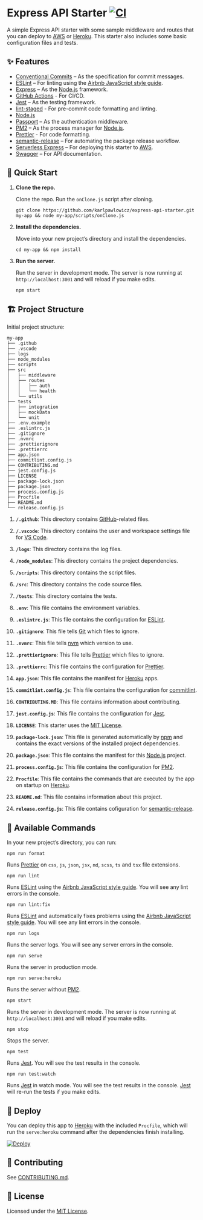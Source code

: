 # Express API Starter [![CI](https://github.com/karlpawlowicz/express-api-starter/actions/workflows/main.yml/badge.svg?branch=main)](https://github.com/karlpawlowicz/express-api-starter/actions/workflows/main.yml)

A simple Express API starter with some sample middleware and routes that you can deploy to [AWS](https://aws.amazon.com/) or [Heroku](https://www.heroku.com/). This starter also includes some basic configuration files and tests.

## ✨ Features

- [Conventional Commits](https://www.conventionalcommits.org/) – As the specification for commit messages.
- [ESLint](https://eslint.org/) – For linting using the [Airbnb JavaScript style guide](https://github.com/airbnb/javascript/tree/master/packages/eslint-config-airbnb).
- [Express](https://expressjs.com/) – As the [Node.js](https://nodejs.org/) framework.
- [GitHub Actions](https://github.com/features/actions) - For CI/CD.
- [Jest](https://jestjs.io/) – As the testing framework.
- [lint-staged](https://github.com/okonet/lint-staged) - For pre-commit code formatting and linting.
- [Node.js](https://nodejs.org/)
- [Passport](http://www.passportjs.org/) – As the authentication middleware.
- [PM2](https://pm2.keymetrics.io/) – As the process manager for [Node.js](https://nodejs.org/).
- [Prettier](https://prettier.io/) - For code formatting.
- [semantic-release](https://github.com/semantic-release/semantic-release) – For automating the package release workflow.
- [Serverless Express](https://github.com/vendia/serverless-express) – For deploying this starter to [AWS](https://aws.amazon.com/).
- [Swagger](https://swagger.io/) – For API documentation.

## 🚀 Quick Start

1. **Clone the repo.**

   Clone the repo. Run the `onClone.js` script after cloning.

   ```shell
   git clone https://github.com/karlpawlowicz/express-api-starter.git my-app && node my-app/scripts/onClone.js
   ```

2. **Install the dependencies.**

   Move into your new project’s directory and install the dependencies.

   ```shell
   cd my-app && npm install
   ```

3. **Run the server.**

   Run the server in development mode. The server is now running at `http://localhost:3001` and will reload if you make edits.

   ```shell
   npm start
   ```

## 🏗️ Project Structure

Initial project structure:

```
my-app
├── .github
├── .vscode
├── logs
├── node_modules
├── scripts
├── src
│   ├── middleware
│   ├── routes
│   │   ├── auth
│   │   └── health
│   └── utils
├── tests
│   ├── integration
│   ├── mockData
│   └── unit
├── .env.example
├── .eslintrc.js
├── .gitignore
├── .nvmrc
├── .prettierignore
├── .prettierrc
├── app.json
├── commitlint.config.js
├── CONTRIBUTING.md
├── jest.config.js
├── LICENSE
├── package-lock.json
├── package.json
├── process.config.js
├── Procfile
├── README.md
└── release.config.js
```

1. **`/.github`**: This directory contains [GitHub](https://github.com/)-related files.

2. **`/.vscode`**: This directory contains the user and workspace settings file for [VS Code](https://code.visualstudio.com/).

3. **`/logs`**: This directory contains the log files.

4. **`/node_modules`**: This directory contains the project dependencies.

5. **`/scripts`**: This directory contains the script files.

6. **`/src`**: This directory contains the code source files.

7. **`/tests`**: This directory contains the tests.

8. **`.env`**: This file contains the environment variables.

9. **`.eslintrc.js`**: This file contains the configuration for [ESLint](https://eslint.org/).

10. **`.gitignore`**: This file tells [Git](https://git-scm.com/) which files to ignore.

11. **`.nvmrc`**: This file tells [nvm](https://github.com/nvm-sh/nvm) which version to use.

12. **`.prettierignore`**: This file tells [Prettier](https://prettier.io/) which files to ignore.

13. **`.prettierrc`**: This file contains the configuration for [Prettier](https://prettier.io/).

14. **`app.json`**: This file contains the manifest for [Heroku](https://www.heroku.com/) apps.

15. **`commitlint.config.js`**: This file contains the configuration for [commitlint](https://commitlint.js.org/).

16. **`CONTRIBUTING.MD`**: This file contains information about contributing.

17. **`jest.config.js`**: This file contains the configuration for [Jest](https://jestjs.io/).

18. **`LICENSE`**: This starter uses the [MIT License](./LICENSE).

19. **`package-lock.json`**: This file is generated automatically by [npm](https://www.npmjs.com/) and contains the exact versions of the installed project dependencies.

20. **`package.json`**: This file contains the manifest for this [Node.js](https://nodejs.org/) project.

21. **`process.config.js`**: This file contains the configuration for [PM2](https://pm2.keymetrics.io/).

22. **`Procfile`**: This file contains the commands that are executed by the app on startup on [Heroku](https://www.heroku.com/).

23. **`README.md`**: This file contains information about this project.

24. **`release.config.js`**: This file contains cofiguration for [semantic-release](https://github.com/semantic-release/semantic-release).

## 🤖 Available Commands

In your new project’s directory, you can run:

```shell
npm run format
```

Runs [Prettier](https://prettier.io/) on `css`, `js`, `json`, `jsx`, `md`, `scss`, `ts` and `tsx` file extensions.

```shell
npm run lint
```

Runs [ESLint](https://eslint.org/) using the [Airbnb JavaScript style guide](https://github.com/airbnb/javascript/tree/master/packages/eslint-config-airbnb). You will see any lint errors in the console.

```shell
npm run lint:fix
```

Runs [ESLint](https://eslint.org/) and automatically fixes problems using the [Airbnb JavaScript style guide](https://github.com/airbnb/javascript/tree/master/packages/eslint-config-airbnb). You will see any lint errors in the console.

```shell
npm run logs
```

Runs the server logs. You will see any server errors in the console.

```shell
npm run serve
```

Runs the server in production mode.

```shell
npm run serve:heroku
```

Runs the server without [PM2](https://pm2.keymetrics.io/).

```shell
npm start
```

Runs the server in development mode. The server is now running at `http://localhost:3001` and will reload if you make edits.

```shell
npm stop
```

Stops the server.

```shell
npm test
```

Runs [Jest](https://jestjs.io/). You will see the test results in the console.

```shell
npm run test:watch
```

Runs [Jest](https://jestjs.io/) in watch mode. You will see the test results in the console. [Jest](https://jestjs.io/) will re-run the tests if you make edits.

## 💫 Deploy

You can deploy this app to [Heroku](https://www.heroku.com/) with the included `Procfile`, which will run the `serve:heroku` command after the dependencies finish installing.

[![Deploy](https://www.herokucdn.com/deploy/button.svg)](https://heroku.com/deploy)

## 🤝 Contributing

See [CONTRIBUTING.md](./CONTRIBUTING.md).

## 🧐 License

Licensed under the [MIT License](./LICENSE).
